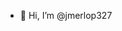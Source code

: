 - 👋 Hi, I’m @jmerlop327

<!---
jmerlop327/jmerlop327 is a ✨ special ✨ repository because its `README.md` (this file) appears on your GitHub profile.
You can click the Preview link to take a look at your changes.
--->
